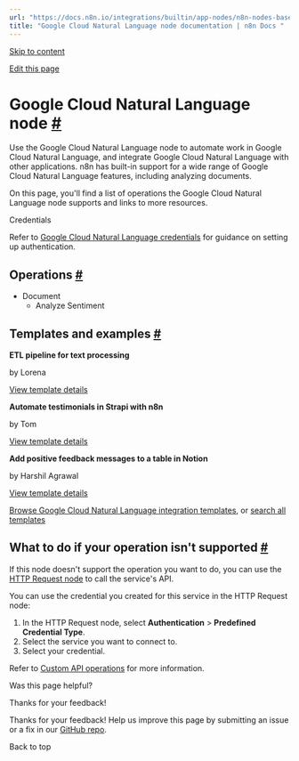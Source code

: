 ```yaml
---
url: "https://docs.n8n.io/integrations/builtin/app-nodes/n8n-nodes-base.googlecloudnaturallanguage/"
title: "Google Cloud Natural Language node documentation | n8n Docs "
---
```


[Skip to content](https://docs.n8n.io/integrations/builtin/app-nodes/n8n-nodes-base.googlecloudnaturallanguage/#google-cloud-natural-language-node)

[Edit this page](https://github.com/n8n-io/n8n-docs/edit/main/docs/integrations/builtin/app-nodes/n8n-nodes-base.googlecloudnaturallanguage.md "Edit this page")

# Google Cloud Natural Language node [\#](https://docs.n8n.io/integrations/builtin/app-nodes/n8n-nodes-base.googlecloudnaturallanguage/\#google-cloud-natural-language-node "Permanent link")

Use the Google Cloud Natural Language node to automate work in Google Cloud Natural Language, and integrate Google Cloud Natural Language with other applications. n8n has built-in support for a wide range of Google Cloud Natural Language features, including analyzing documents.

On this page, you'll find a list of operations the Google Cloud Natural Language node supports and links to more resources.

Credentials

Refer to [Google Cloud Natural Language credentials](https://docs.n8n.io/integrations/builtin/credentials/google/) for guidance on setting up authentication.

## Operations [\#](https://docs.n8n.io/integrations/builtin/app-nodes/n8n-nodes-base.googlecloudnaturallanguage/\#operations "Permanent link")

- Document
  - Analyze Sentiment

## Templates and examples [\#](https://docs.n8n.io/integrations/builtin/app-nodes/n8n-nodes-base.googlecloudnaturallanguage/\#templates-and-examples "Permanent link")

**ETL pipeline for text processing**

by Lorena

[View template details](https://n8n.io/workflows/1045-etl-pipeline-for-text-processing/)

**Automate testimonials in Strapi with n8n**

by Tom

[View template details](https://n8n.io/workflows/1535-automate-testimonials-in-strapi-with-n8n/)

**Add positive feedback messages to a table in Notion**

by Harshil Agrawal

[View template details](https://n8n.io/workflows/1109-add-positive-feedback-messages-to-a-table-in-notion/)

[Browse Google Cloud Natural Language integration templates](https://n8n.io/integrations/google-cloud-natural-language/), or [search all templates](https://n8n.io/workflows/)

## What to do if your operation isn't supported [\#](https://docs.n8n.io/integrations/builtin/app-nodes/n8n-nodes-base.googlecloudnaturallanguage/\#what-to-do-if-your-operation-isnt-supported "Permanent link")

If this node doesn't support the operation you want to do, you can use the [HTTP Request node](https://docs.n8n.io/integrations/builtin/core-nodes/n8n-nodes-base.httprequest/) to call the service's API.

You can use the credential you created for this service in the HTTP Request node:

1. In the HTTP Request node, select **Authentication** \> **Predefined Credential Type**.
2. Select the service you want to connect to.
3. Select your credential.

Refer to [Custom API operations](https://docs.n8n.io/integrations/custom-operations/) for more information.

Was this page helpful?






Thanks for your feedback!






Thanks for your feedback! Help us improve this page by submitting an issue or a fix in our [GitHub repo](https://github.com/n8n-io/n8n-docs).


Back to top